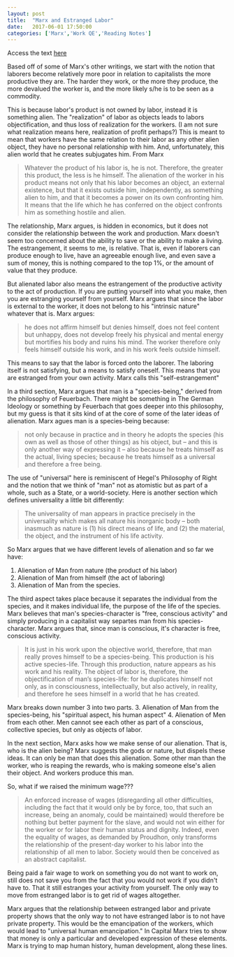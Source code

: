 ```yaml
---
layout: post
title:  "Marx and Estranged Labor"
date:   2017-06-01 17:50:00
categories: ['Marx','Work QE','Reading Notes']
---
```

 Access the text [here](https://www.marxists.org/archive/marx/works/1844/manuscripts/labour.htm)

Based off of some of Marx's other writings, we start with the notion that laborers become relatively more poor in relation to capitalists the more productive they are. The harder they work, or the more they produce, the more devalued the worker is, and the more likely s/he is to be seen as a commodity.

This is because labor's product is not owned by labor, instead it is something alien. The "realization" of labor as objects leads to labors objectification, and thus loss of realization for the workers. (I am not sure what realization means here, realization of profit perhaps?)
This is meant to mean that workers have the same relation to their labor as any other alien object, they have no personal relationship with him. And, unfortunately, this alien world that he creates subjugates him.
From Marx
>Whatever the product of his labor is, he is not. Therefore, the greater this product, the less is he himself. The alienation of the worker in his product means not only that his labor becomes an object, an external existence, but that it exists outside him, independently, as something alien to him, and that it becomes a power on its own confronting him. It means that the life which he has conferred on the object confronts him as something hostile and alien.

The relationship, Marx argues, is hidden in economics, but it does not consider the relationship between the work and production. Marx doesn't seem too concerned about the ability to save or the ability to make a living. The estrangement, it seems to me, is relative. That is, even if laborers can produce enough to live, have an agreeable enough live, and even save a sum of money, this is nothing compared to the top 1%, or the amount of value that they produce.

But alienated labor also means the estrangement of the productive activity to the act of production. If you are putting yourself into what you make, then you are estranging yourself from yourself. Marx argues that since the labor is external to the worker, it does not belong to his "intrinsic nature" whatever that is. Marx argues:

>he does not affirm himself but denies himself, does not feel content but unhappy, does not develop freely his physical and mental energy but mortifies his body and ruins his mind. The worker therefore only feels himself outside his work, and in his work feels outside himself.

This means to say that the labor is forced onto the laborer.  The laboring itself is not satisfying, but a means to satisfy oneself. This means that you are estranged from your own activity. Marx calls this "self-estrangement"

In a third section, Marx argues that man is a "species-being," derived from the philosophy of Feuerbach. There might be something in The German Ideology or something by Feuerbach that goes deeper into this philosophy, but my guess is that it sits kind of at the core of some of the later ideas of alienation. Marx agues man is a species-being because:
> not only because in practice and in theory he adopts the species (his own as well as those of other things) as his object, but – and this is only another way of expressing it – also because he treats himself as the actual, living species; because he treats himself as a universal and therefore a free being.

The use of "universal" here is reminiscent of Hegel's Philosophy of Right and the notion that we think of "man" not as atomistic but as part of a whole, such as a State, or a world-society. Here is another section which defines universality a little bit differently:
>The universality of man appears in practice precisely in the universality which makes all nature his inorganic body – both inasmuch as nature is (1) his direct means of life, and (2) the material, the object, and the instrument of his life activity.

So Marx argues that we have different levels of alienation and so far we have:
1. Alienation of Man from nature (the product of his labor)
2. Alienation of Man from himself (the act of laboring)
3. Alienation of Man from the species.

The third aspect takes place because it separates the individual from the species, and it makes individual life, the purpose of the life of the species. Marx believes that man's species-character is "free, conscious activity" and simply producing in a capitalist way separtes man from his species-character. Marx argues that, since man is conscious, it's character is free, conscious activity.

>It is just in his work upon the objective world, therefore, that man really proves himself to be a species-being. This production is his active species-life. Through this production, nature appears as his work and his reality. The object of labor is, therefore, the objectification of man’s species-life: for he duplicates himself not only, as in consciousness, intellectually, but also actively, in reality, and therefore he sees himself in a world that he has created.

Marx breaks down number 3 into two parts.
3. Alienation of Man from the species-being, his "spiritual aspect, his human aspect"
4. Alienation of Men from each other. Men cannot see each other as part of a conscious, collective species, but only as objects of labor.

In the next section, Marx asks how we make sense of our alienation. That is, who is the alien being? Marx suggests the gods or nature, but dispels these ideas. It can only be man that does this alienation. Some other man than the worker, who is reaping the rewards, who is making someone else's alien their object. And workers produce this man.

So, what if we raised the minimum wage???
>An enforced increase of wages (disregarding all other difficulties, including the fact that it would only be by force, too, that such an increase, being an anomaly, could be maintained) would therefore be nothing but better payment for the slave, and would not win either for the worker or for labor their human status and dignity.
Indeed, even the equality of wages, as demanded by Proudhon, only transforms the relationship of the present-day worker to his labor into the relationship of all men to labor. Society would then be conceived as an abstract capitalist.

Being paid a fair wage to work on something you do not want to work on, still does not save you from the fact that you would not work if you didn't have to. That it still estranges your activity from yourself. The only way to move from estranged labor is to get rid of wages altogether.

Marx argues that the relationship between estranged labor and private property shows that the only way to not have estranged labor is to not have private property. This would be the emancipation of the workers, which would lead to "universal human emancipation."  In Capital Marx tries to show that money is only a particular and developed expression of these elements. Marx is trying to map human history, human development, along these lines.
